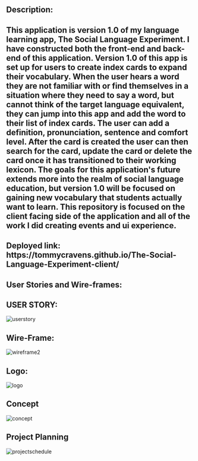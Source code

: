 <h2>Description:<h2>
<body>
This application is version 1.0 of my language learning app, The Social Language Experiment. I have constructed both the front-end and back-end of this application. Version 1.0 of this app is set up for users to create index cards to expand their vocabulary. When the user hears a word they are not familiar with or find themselves in a situation where they need to say a word, but cannot think of the target language equivalent, they can jump into this app and add the word to their list of index cards. The user can add a definition, pronunciation, sentence and comfort level. After the card is created the user can then search for the card, update the card or delete the card once it has transitioned to their working lexicon. The goals for this application's future extends more into the realm of social language education, but version 1.0 will be focused on gaining new vocabulary that students actually want to learn. This repository is focused on the client facing side of the application and all of the work I did creating events and ui experience.
</body>

<h2>Deployed link: https://tommycravens.github.io/The-Social-Language-Experiment-client/
</h2>

<h2>User Stories and Wire-frames: </h2>

## USER STORY:

![userstory](https://media.git.generalassemb.ly/user/37194/files/7875e480-034d-11ec-9ad1-b99d245e145a)

## Wire-Frame:

![wireframe2](https://media.git.generalassemb.ly/user/37194/files/93485900-034d-11ec-81e1-2cda0eecf763)

## Logo:

![logo](https://media.git.generalassemb.ly/user/37194/files/09a98300-036f-11ec-8f4d-914ead2e00c0git)

## Concept

![concept](https://media.git.generalassemb.ly/user/37194/files/41202b80-037f-11ec-95df-b5e71c6e29bf)

## Project Planning

![projectschedule](https://media.git.generalassemb.ly/user/37194/files/76c51480-037f-11ec-9f35-258a04f5836e)

